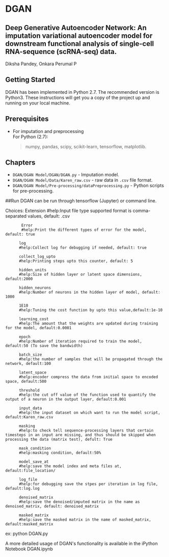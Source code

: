 # DGAN

## Deep Generative Autoencoder Network: An imputation variational autoencoder model for downstream functional analysis of single-cell RNA-sequence (scRNA-seq) data.
Diksha Pandey, Onkara Perumal P

## Getting Started
DGAN has been implemented in Python 2.7. The recommended version is Python3.
These instructions will get you a copy of the project up and running on your local machine.

## Prerequisites
* For imputation and preprocessing  
   For Python (2.7):
    > numpy, pandas, scipy, scikit-learn, tensorflow, matplotlib.

## Chapters
* `DGAN/DGAN Model/DGAN/DGAN.py` - Imputation model.
* `DGAN/DGAN Model/Data/Karen_raw.csv` - raw data in `.csv` file format.
* `DGAN/DGAN Model/Pre-processing/dataPreprocessing.py` - Python scripts for pre-processing.

##Run
DGAN can be run through tensorflow (Jupyter) or command line.

Choices:
           Extension
           #help:Input file type supported format is comma-separated values, default: .csv

           Error
           #help:Print the different types of error for the model, default: true

          log
          #help:Collect log for debugging if needed, default: true

          collect_log_upto
          #help:Printing steps upto this counter, default: 5

          hidden_units 
          #help:Size of hidden layer or latent space dimensions, default:2000

          hidden_neurons
          #help:Number of neurons in the hidden layer of model, default: 1000

          1E10
          #help:Tuning the cost function by upto this value,default:1e-10

          learning_cost
          #help:The amount that the weights are updated during training for the model, default:0.0001

          epoch
          #help:Number of iteration required to train the model, default:50 (To save the bandwidth)

          batch_size
          #help:the number of samples that will be propagated through the network, default:100

          latent_space
          #help:encoder compress the data from initial space to encoded space, default:500

          threshold       
          #help:the cut off value of the function used to quantify the output of a neuron in the output layer, default:0.001 

          input_data   
          #help:the input dataset on which want to run the model script, default:Karen_raw.csv    

          masking
          #help:to check tell sequence-processing layers that certain timesteps in an input are missing, and thus should be skipped when processing the data (matrix test), defult: True

          mask_condition      
          #help:masking condition, default:50%

          model_save_at   
          #help:save the model index and meta files at, default:file_location/

          log_file
          #help:for debugging save the stpes per iteration in log file, default:log.log

          denoised_matrix
          #help:save the denoised/imputed matrix in the name as denoised_matrix, default: denoised_matrix

          masked_matrix
          #help:save the masked matrix in the name of masked_matrix, default:masked_matrix

ex: python DGAN.py <data> <choices>

A more detailed usage of DGAN's functionality is available in the iPython Notebook DGAN.ipynb
